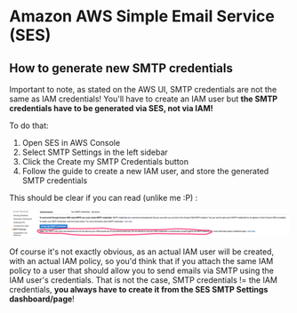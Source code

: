 # Amazon AWS Simple Email Service (SES)

## How to generate new SMTP credentials

Important to note, as stated on the AWS UI, SMTP credentials are not the same as IAM credentials!
You'll have to create an IAM user but **the SMTP credentials have to be generated via SES, not via IAM!**

To do that:

1. Open SES in AWS Console
1. Select SMTP Settings in the left sidebar
1. Click the Create my SMTP Credentials button
1. Follow the guide to create a new IAM user, and store the generated SMTP credentials

This should be clear if you can read (unlike me :P) :

![aws-smtp-generate-credentials](./aws-smtp-generate-credentials.png)

Of course it's not exactly obvious, as an actual IAM user will be created, with an actual IAM policy,
so you'd think that if you attach the same IAM policy to a user that should allow you
to send emails via SMTP using the IAM user's credentials.
That is not the case, SMTP credentials != the IAM credentials,
**you always have to create it from the SES SMTP Settings dashboard/page**!
